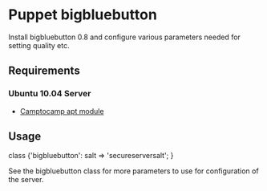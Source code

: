 # Puppet bigbluebutton

Install bigbluebutton 0.8 and configure various parameters needed for setting quality etc.

## Requirements

### Ubuntu 10.04 Server
* [Camptocamp apt module]

## Usage

class {'bigbluebutton':
    salt => 'secureserversalt';
}

See the bigbluebutton class for more parameters to use for configuration of the server.

[camptocamp apt module]: https://github.com/camptocamp/puppet-apt
